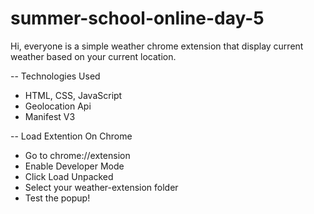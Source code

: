 # summer-school-online-day-5

Hi, everyone is a simple weather chrome extension that display current weather based on your current location.

-- Technologies Used

- HTML, CSS, JavaScript
- Geolocation Api
- Manifest V3

-- Load Extention On Chrome

- Go to chrome://extension
- Enable Developer Mode
- Click Load Unpacked
- Select your weather-extension folder
- Test the popup!
